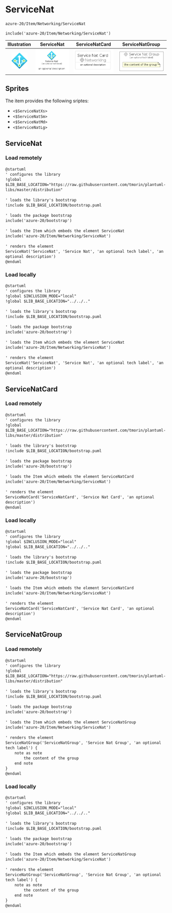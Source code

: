 # ServiceNat


```text
azure-20/Item/Networking/ServiceNat
```

```text
include('azure-20/Item/Networking/ServiceNat')
```



| Illustration | ServiceNat | ServiceNatCard | ServiceNatGroup |
| :---: | :---: | :---: | :---: |
| ![illustration for Illustration](../../../azure-20/Item/Networking/ServiceNat.png) | ![illustration for ServiceNat](../../../azure-20/Item/Networking/ServiceNat.Local.png) | ![illustration for ServiceNatCard](../../../azure-20/Item/Networking/ServiceNatCard.Local.png) | ![illustration for ServiceNatGroup](../../../azure-20/Item/Networking/ServiceNatGroup.Local.png) |



## Sprites
The item provides the following sriptes:

- `<$ServiceNatXs>`
- `<$ServiceNatSm>`
- `<$ServiceNatMd>`
- `<$ServiceNatLg>`





## ServiceNat

### Load remotely
```plantuml
@startuml
' configures the library
!global $LIB_BASE_LOCATION="https://raw.githubusercontent.com/tmorin/plantuml-libs/master/distribution"

' loads the library's bootstrap
!include $LIB_BASE_LOCATION/bootstrap.puml

' loads the package bootstrap
include('azure-20/bootstrap')

' loads the Item which embeds the element ServiceNat
include('azure-20/Item/Networking/ServiceNat')

' renders the element
ServiceNat('ServiceNat', 'Service Nat', 'an optional tech label', 'an optional description')
@enduml
```

### Load locally
```plantuml
@startuml
' configures the library
!global $INCLUSION_MODE="local"
!global $LIB_BASE_LOCATION="../../.."

' loads the library's bootstrap
!include $LIB_BASE_LOCATION/bootstrap.puml

' loads the package bootstrap
include('azure-20/bootstrap')

' loads the Item which embeds the element ServiceNat
include('azure-20/Item/Networking/ServiceNat')

' renders the element
ServiceNat('ServiceNat', 'Service Nat', 'an optional tech label', 'an optional description')
@enduml
```

## ServiceNatCard

### Load remotely
```plantuml
@startuml
' configures the library
!global $LIB_BASE_LOCATION="https://raw.githubusercontent.com/tmorin/plantuml-libs/master/distribution"

' loads the library's bootstrap
!include $LIB_BASE_LOCATION/bootstrap.puml

' loads the package bootstrap
include('azure-20/bootstrap')

' loads the Item which embeds the element ServiceNatCard
include('azure-20/Item/Networking/ServiceNat')

' renders the element
ServiceNatCard('ServiceNatCard', 'Service Nat Card', 'an optional description')
@enduml
```

### Load locally
```plantuml
@startuml
' configures the library
!global $INCLUSION_MODE="local"
!global $LIB_BASE_LOCATION="../../.."

' loads the library's bootstrap
!include $LIB_BASE_LOCATION/bootstrap.puml

' loads the package bootstrap
include('azure-20/bootstrap')

' loads the Item which embeds the element ServiceNatCard
include('azure-20/Item/Networking/ServiceNat')

' renders the element
ServiceNatCard('ServiceNatCard', 'Service Nat Card', 'an optional description')
@enduml
```

## ServiceNatGroup

### Load remotely
```plantuml
@startuml
' configures the library
!global $LIB_BASE_LOCATION="https://raw.githubusercontent.com/tmorin/plantuml-libs/master/distribution"

' loads the library's bootstrap
!include $LIB_BASE_LOCATION/bootstrap.puml

' loads the package bootstrap
include('azure-20/bootstrap')

' loads the Item which embeds the element ServiceNatGroup
include('azure-20/Item/Networking/ServiceNat')

' renders the element
ServiceNatGroup('ServiceNatGroup', 'Service Nat Group', 'an optional tech label') {
    note as note
        the content of the group
    end note
}
@enduml
```

### Load locally
```plantuml
@startuml
' configures the library
!global $INCLUSION_MODE="local"
!global $LIB_BASE_LOCATION="../../.."

' loads the library's bootstrap
!include $LIB_BASE_LOCATION/bootstrap.puml

' loads the package bootstrap
include('azure-20/bootstrap')

' loads the Item which embeds the element ServiceNatGroup
include('azure-20/Item/Networking/ServiceNat')

' renders the element
ServiceNatGroup('ServiceNatGroup', 'Service Nat Group', 'an optional tech label') {
    note as note
        the content of the group
    end note
}
@enduml
```

